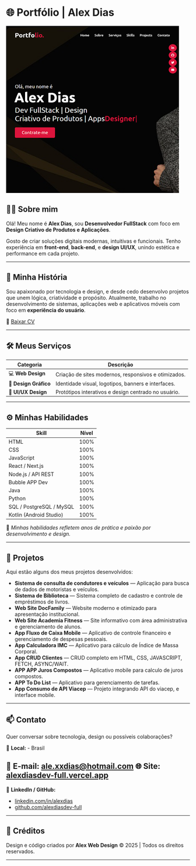 # 🌐 Portfólio | Alex Dias

![Preview do Portfólio](./images/PORTFOLIO-01.png)

## 🧑‍💻 Sobre mim

Olá! Meu nome é **Alex Dias**, sou **Desenvolvedor FullStack** com foco em **Design Criativo de Produtos e Aplicações**.

Gosto de criar soluções digitais modernas, intuitivas e funcionais. Tenho experiência em **front-end**, **back-end**, e **design UI/UX**, unindo estética e performance em cada projeto.

---

## 📖 Minha História

Sou apaixonado por tecnologia e design, e desde cedo desenvolvo projetos que unem lógica, criatividade e propósito.
Atualmente, trabalho no desenvolvimento de sistemas, aplicações web e aplicativos móveis com foco em **experiência do usuário**.

📄 [Baixar CV](#)

---

## 🛠️ Meus Serviços

| Categoria             | Descrição                                            |
| --------------------- | ---------------------------------------------------- |
| 💻 **Web Design**     | Criação de sites modernos, responsivos e otimizados. |
| 🎨 **Design Gráfico** | Identidade visual, logotipos, banners e interfaces.  |
| 🧩 **UI/UX Design**   | Protótipos interativos e design centrado no usuário. |

---

## ⚙️ Minhas Habilidades

| Skill                    | Nível |
| ------------------------ | ----- |
| HTML                     | 100%  |
| CSS                      | 100%  |
| JavaScript               | 100%  |
| React / Next.js          | 100%  |
| Node.js / API REST       | 100%  |
| Bubble APP Dev           | 100%  |
| Java                     | 100%  |
| Python                   | 100%  |
| SQL / PostgreSQL / MySQL | 100%  |
| Kotlin (Android Studio)  | 100%  |

📘 *Minhas habilidades refletem anos de prática e paixão por desenvolvimento e design.*

---

## 🚀 Projetos

Aqui estão alguns dos meus projetos desenvolvidos:

* **Sistema de consulta de condutores e veículos** — Aplicação para busca de dados de motoristas e veículos.
* **Sistema de Biblioteca** — Sistema completo de cadastro e controle de empréstimos de livros.
* **Web Site DocFamily** — Website moderno e otimizado para apresentação institucional.
* **Web Site Academia Fitness** — Site informativo com área administrativa e gerenciamento de alunos.
* **App Fluxo de Caixa Mobile** — Aplicativo de controle financeiro e gerenciamento de despesas pessoais.
* **App Calculadora IMC** — Aplicativo para cálculo de Índice de Massa Corporal.
* **App CRUD Clientes** — CRUD completo em HTML, CSS, JAVASCRIPT, FETCH, ASYNC/WAIT.
* **APP APP Juros Compostos** — Aplicativo mobile para calculo de juros compostos.
* **APP To Do List** — Aplicativo para gerenciamento de tarefas.
* **App Consumo de API Viacep** — Projeto integrando API do viacep, e interface mobile.

---

## 📫 Contato

Quer conversar sobre tecnologia, design ou possíveis colaborações?

📍 **Local:**  - Brasil

📧 **E-mail:** [ale.xxdias@hotmail.com](mailto:ale.xxdias@hotmail.com)
🌐 **Site:** [alexdiasdev-full.vercel.app](#) 
---

📱 **LinkedIn / GitHub:**

* [linkedin.com/in/alexdias](#)
* [github.com/alexdiasdev-full](#)

---

## 📝 Créditos

Design e código criados por **Alex Web Design** © 2025 | Todos os direitos reservados.
 

---

